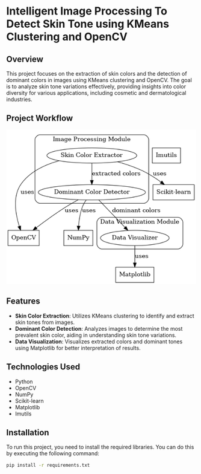 # Intelligent Image Processing To Detect Skin Tone using KMeans Clustering and OpenCV

## Overview
This project focuses on the extraction of skin colors and the detection of dominant colors in images using KMeans clustering and OpenCV. The goal is to analyze skin tone variations effectively, providing insights into color diversity for various applications, including cosmetic and dermatological industries.

## Project Workflow

<img src="/workflow.jpeg">

## Features
- **Skin Color Extraction**: Utilizes KMeans clustering to identify and extract skin tones from images.
- **Dominant Color Detection**: Analyzes images to determine the most prevalent skin color, aiding in understanding skin tone variations.
- **Data Visualization**: Visualizes extracted colors and dominant tones using Matplotlib for better interpretation of results.

## Technologies Used
- Python
- OpenCV
- NumPy
- Scikit-learn
- Matplotlib
- Imutils

## Installation
To run this project, you need to install the required libraries. You can do this by executing the following command:

```bash
pip install -r requirements.txt
```
